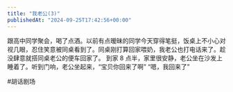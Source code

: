 ```yaml
---
title: "我老公(3)"
publishedAt: "2024-09-25T17:42:56+00:00"
---
```


跟高中同学聚会，喝了点酒。以前有点暧昧的同学今天穿得笔挺，饭桌上不小心对视几眼，忍住笑意被同桌看到了。同桌刚打算回家喂奶，我老公也打电话来了。趁没肆意就搭同桌老公的便车回家了。
到家 8 点半，家里很安静，老公坐在沙发上睡着了。听到门响，老公坐起来，“宝贝你回来了啊”
“嗯，我回来了”

#胡话剧场
